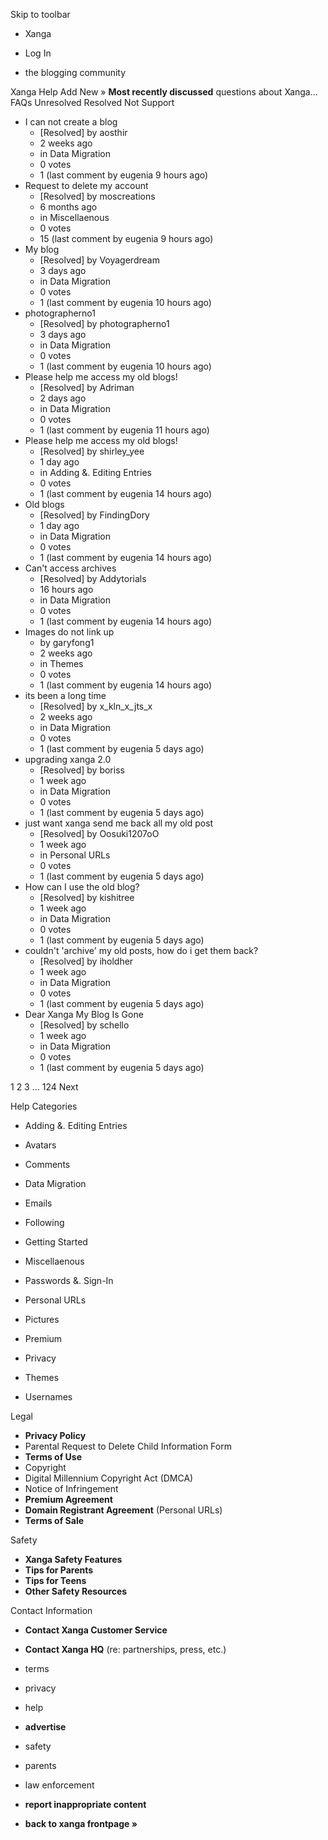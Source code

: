 Skip to toolbar

*   Xanga

*   Log In

*   the blogging community

Xanga Help Add New » **Most recently discussed** questions about Xanga… FAQs Unresolved Resolved Not Support

*   I can not create a blog
    *   \[Resolved\] by aosthir
    *   2 weeks ago
    *   in Data Migration
    *   0 votes
    *   1 (last comment by eugenia 9 hours ago)
*   Request to delete my account
    *   \[Resolved\] by moscreations
    *   6 months ago
    *   in Miscellaenous
    *   0 votes
    *   15 (last comment by eugenia 9 hours ago)
*   My blog
    *   \[Resolved\] by Voyagerdream
    *   3 days ago
    *   in Data Migration
    *   0 votes
    *   1 (last comment by eugenia 10 hours ago)
*   photographerno1
    *   \[Resolved\] by photographerno1
    *   3 days ago
    *   in Data Migration
    *   0 votes
    *   1 (last comment by eugenia 10 hours ago)
*   Please help me access my old blogs!
    *   \[Resolved\] by Adriman
    *   2 days ago
    *   in Data Migration
    *   0 votes
    *   1 (last comment by eugenia 11 hours ago)
*   Please help me access my old blogs!
    *   \[Resolved\] by shirley\_yee
    *   1 day ago
    *   in Adding &. Editing Entries
    *   0 votes
    *   1 (last comment by eugenia 14 hours ago)
*   Old blogs
    *   \[Resolved\] by FindingDory
    *   1 day ago
    *   in Data Migration
    *   0 votes
    *   1 (last comment by eugenia 14 hours ago)
*   Can't access archives
    *   \[Resolved\] by Addytorials
    *   16 hours ago
    *   in Data Migration
    *   0 votes
    *   1 (last comment by eugenia 14 hours ago)
*   Images do not link up
    *   by garyfong1
    *   2 weeks ago
    *   in Themes
    *   0 votes
    *   1 (last comment by eugenia 14 hours ago)
*   its been a long time
    *   \[Resolved\] by x\_kln\_x\_jts\_x
    *   2 weeks ago
    *   in Data Migration
    *   0 votes
    *   1 (last comment by eugenia 5 days ago)
*   upgrading xanga 2.0
    *   \[Resolved\] by boriss
    *   1 week ago
    *   in Data Migration
    *   0 votes
    *   1 (last comment by eugenia 5 days ago)
*   just want xanga send me back all my old post
    *   \[Resolved\] by Oosuki1207oO
    *   1 week ago
    *   in Personal URLs
    *   0 votes
    *   1 (last comment by eugenia 5 days ago)
*   How can I use the old blog?
    *   \[Resolved\] by kishitree
    *   1 week ago
    *   in Data Migration
    *   0 votes
    *   1 (last comment by eugenia 5 days ago)
*   couldn't 'archive' my old posts, how do i get them back?
    *   \[Resolved\] by iholdher
    *   1 week ago
    *   in Data Migration
    *   0 votes
    *   1 (last comment by eugenia 5 days ago)
*   Dear Xanga My Blog Is Gone
    *   \[Resolved\] by schello
    *   1 week ago
    *   in Data Migration
    *   0 votes
    *   1 (last comment by eugenia 5 days ago)

1 2 3 ... 124 Next

Help Categories

*   Adding &. Editing Entries
*   Avatars
*   Comments
*   Data Migration
*   Emails
*   Following
*   Getting Started
*   Miscellaenous

*   Passwords &. Sign-In
*   Personal URLs
*   Pictures
*   Premium
*   Privacy
*   Themes
*   Usernames

Legal

*   **Privacy Policy**
*   Parental Request to Delete Child Information Form
*   **Terms of Use**
*   Copyright
*   Digital Millennium Copyright Act (DMCA)
*   Notice of Infringement
*   **Premium Agreement**
*   **Domain Registrant Agreement** (Personal URLs)
*   **Terms of Sale**

Safety

*   **Xanga Safety Features**
*   **Tips for Parents**
*   **Tips for Teens**
*   **Other Safety Resources**

Contact Information

*   **Contact Xanga Customer Service**
*   **Contact Xanga HQ** (re: partnerships, press, etc.)

*   terms
*   privacy
*   help
*   **advertise**

*   safety
*   parents
*   law enforcement
*   **report inappropriate content**

*   **back to xanga frontpage »**